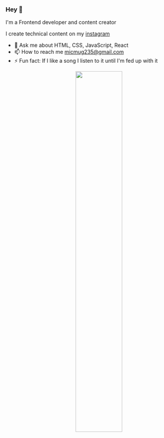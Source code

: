 ### Hey 👋

I'm a Frontend developer and content creator 

I create technical content on my [instagram](https://www.instagram.com/mugishdev)
<!-- - 🔭 I’m currently working on ...🤔 I’m looking for help with Finding an open-sou
- 🌱 I’m currently learning ... -->

- 💬 Ask me about HTML, CSS, JavaScript, React
- 📫 How to reach me micmug235@gmail.com
- ⚡ Fun fact: If I like a song I listen to it until I'm fed up with it

<p align="center"><img width="50%" src="https://github-readme-stats.vercel.app/api?username=mugisha23&show_icons=true" /></p>
